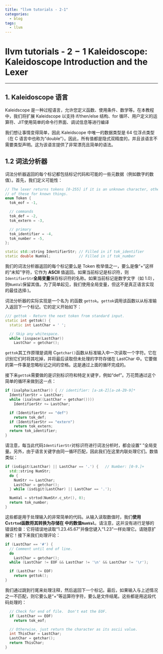 ```yaml
---
title: "llvm tutorials - 2-1"
categories:
  - blog
tags:
  - llvm
---
```


# llvm tutorials - $2-1$ Kaleidoscope: Kaleidoscope Introduction and the Lexer

---------

## 1. Kaleidoscope 语言

Kaleidscope 是一种过程语言，允许您定义函数、使用条件、数学等。在本教程中，我们将扩展 Kaleidscope 以支持 if/then/else 结构、for 循环、用户定义的运算符、JIT使用简单的命令行界面、调试信息等进行编译

我们想让事情变得简单，因此 Kaleidscope 中唯一的数据类型是 64 位浮点类型（在 C 语言中也称为“double”）。因此，所有值都是隐式双精度的，并且该语言不需要类型声明。这为该语言提供了非常漂亮且简单的语法。

## 1.2 词法分析器

词法分析器返回的每个标记都包括标记代码和可能的一些元数据（例如数字的数值）。首先，我们定义可能性：

```c++
// The lexer returns tokens [0-255] if it is an unknown character, otherwise one
// of these for known things.
enum Token {
  tok_eof = -1,

  // commands
  tok_def = -2,
  tok_extern = -3,

  // primary
  tok_identifier = -4,
  tok_number = -5,
};

static std::string IdentifierStr; // Filled in if tok_identifier
static double NumVal;             // Filled in if tok_number
```

我们的词法分析器返回的每个标记要么是 Token 枚举值之一，要么是像“+”这样的“未知”字符，它作为 **ASCII** 值返回。如果当前标记是标识符，则 `IdentifierStr`**全局变量**保存标识符的名称。如果当前标记是数字文字（如 1.0），则`NumVal`保留其值。为了简单起见，我们使用全局变量，但这不是真正语言实现的最佳选择:)。

词法分析器的实际实现是一个名为 的函数 `gettok`。`gettok`调用该函数以从标准输入返回下一个标记。它的定义开始如下：

```C++
/// gettok - Return the next token from standard input.
static int gettok() {
  static int LastChar = ' ';

  // Skip any whitespace.
  while (isspace(LastChar))
    LastChar = getchar();
```

`gettok`其工作原理是调用 C`getchar()`函数从标准输入中一次读取一个字符。它在识别它们时将其吃掉，并将最后读取但未处理的字符存储在 LastChar 中。它要做的第一件事是忽略标记之间的空格。这是通过上面的循环完成的。

接下来`gettok`需要做的是识别标识符和特定关键字，例如“def”。万花筒通过这个简单的循环来做到这一点：

```C++
if (isalpha(LastChar)) { // identifier: [a-zA-Z][a-zA-Z0-9]*
  IdentifierStr = LastChar;
  while (isalnum((LastChar = getchar())))
    IdentifierStr += LastChar;

  if (IdentifierStr == "def")
    return tok_def;
  if (IdentifierStr == "extern")
    return tok_extern;
  return tok_identifier;
}
```

请注意，每当此代码`IdentifierStr`对标识符进行词法分析时，都会设置“ ”全局变量。另外，由于语言关键字由同一循环匹配，因此我们在这里内联处理它们。数值类似：

```C++
if (isdigit(LastChar) || LastChar == '.') {   // Number: [0-9.]+
  std::string NumStr;
  do {
    NumStr += LastChar;
    LastChar = getchar();
  } while (isdigit(LastChar) || LastChar == '.');

  NumVal = strtod(NumStr.c_str(), 0);
  return tok_number;
}
```

这些都是用于处理输入的非常简单的代码。从输入读取数值时，我们**使用 C`strtod`函数将其转换为存储在 中的数值`NumVal`**。请注意，这并没有进行足够的错误检查：它将错误地读取“1.23.45.67”并像您键入“1.23”一样处理它。请随意扩展它！接下来我们处理评论：

```C++
if (LastChar == '#') {
  // Comment until end of line.
  do
    LastChar = getchar();
  while (LastChar != EOF && LastChar != '\n' && LastChar != '\r');

  if (LastChar != EOF)
    return gettok();
}
```

我们通过跳到行尾来处理注释，然后返回下一个标记。最后，如果输入与上述情况之一不匹配，则它要么是“+”等运算符字符，要么是文件结尾。这些都是用这段代码处理的：

```C++
  // Check for end of file.  Don't eat the EOF.
  if (LastChar == EOF)
    return tok_eof;

  // Otherwise, just return the character as its ascii value.
  int ThisChar = LastChar;
  LastChar = getchar();
  return ThisChar;
}
```


